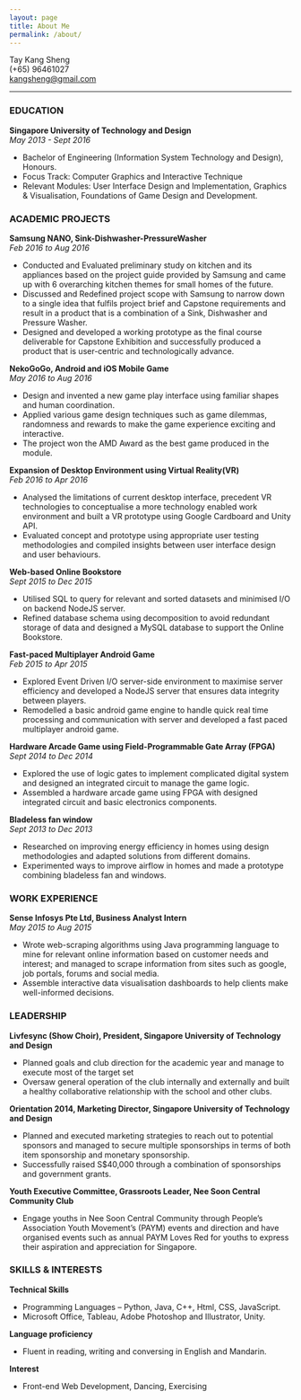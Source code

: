 ```yaml
---
layout: page
title: About Me
permalink: /about/
---
```


<!-- Some information about you!

### More Information

A place to include any other types of information that you'd like to include about yourself.

### Contact me

[email@domain.com](mailto:email@domain.com) -->


Tay Kang Sheng  
(+65) 96461027  
kangsheng@gmail.com  

________  

### EDUCATION ###

**Singapore University of Technology and Design**  
*May 2013 - Sept 2016*  

* Bachelor of Engineering (Information System Technology and Design), Honours.
* Focus Track: Computer Graphics and Interactive Technique
* Relevant Modules: User Interface Design and Implementation, Graphics & Visualisation, Foundations of Game Design and Development.  

### ACADEMIC PROJECTS ###

**Samsung NANO, Sink-Dishwasher-PressureWasher**  
*Feb 2016 to Aug 2016*  

* Conducted and Evaluated preliminary study on kitchen and its appliances based on the project guide provided by Samsung and came up with 6 overarching kitchen themes for small homes of the future.
* Discussed and Redefined project scope with Samsung to narrow down to a single idea that fulfils project brief and Capstone requirements and result in a product that is a combination of a Sink, Dishwasher and Pressure Washer.
* Designed and developed a working prototype as the final course deliverable for Capstone Exhibition and successfully produced a product that is user-centric and technologically advance.  

**NekoGoGo, Android and iOS Mobile Game**  
*May 2016 to Aug 2016*  

* Design and invented a new game play interface using familiar shapes and human coordination. 
* Applied various game design techniques such as game dilemmas, randomness and rewards to make the game experience exciting and interactive.  
* The project won the AMD Award as the best game produced in the module. 

**Expansion of Desktop Environment using Virtual Reality(VR)**  
*Feb 2016 to Apr 2016*  

* Analysed the limitations of current desktop interface, precedent VR technologies to conceptualise a more technology enabled work environment and built a VR prototype using Google Cardboard and Unity API.
* Evaluated concept and prototype using appropriate user testing methodologies and compiled insights between user interface design and user behaviours.

**Web-based Online Bookstore**  
*Sept 2015 to Dec 2015*   

* Utilised SQL to query for relevant and sorted datasets and minimised I/O on backend NodeJS server.
* Refined database schema using decomposition to avoid redundant storage of data and designed a MySQL database to support the Online Bookstore. 

**Fast-paced Multiplayer Android Game**  
*Feb 2015 to Apr 2015*   

* Explored Event Driven I/O server-side environment to maximise server efficiency and developed a NodeJS server that ensures data integrity between players. 
* Remodelled a basic android game engine to handle quick real time processing and communication with server and developed a fast paced multiplayer android game.

**Hardware Arcade Game using Field-Programmable Gate Array (FPGA)**  
*Sept 2014 to Dec 2014*   

* Explored the use of logic gates to implement complicated digital system and designed an integrated circuit to manage the game logic.
* Assembled a hardware arcade game using FPGA with designed integrated circuit and basic electronics components.

**Bladeless fan window**  
*Sept 2013 to Dec 2013*   

* Researched on improving energy efficiency in homes using design methodologies and adapted solutions from different domains.
* Experimented ways to improve airflow in homes and made a prototype combining bladeless fan and windows.

### WORK EXPERIENCE ###

**Sense Infosys Pte Ltd, Business Analyst Intern**   
*May 2015 to Aug 2015*   

* Wrote web-scraping algorithms using Java programming language to mine for relevant online information based on customer needs and interest; and managed to scrape information from sites such as google, job portals, forums and social media.
* Assemble interactive data visualisation dashboards to help clients make well-informed decisions. 

### LEADERSHIP ###

**Livfesync (Show Choir), President, Singapore University of Technology and Design**      

* Planned goals and club direction for the academic year and manage to execute most of the target set
* Oversaw general operation of the club internally and externally and built a healthy collaborative relationship with the school and other clubs.

**Orientation 2014, Marketing Director, Singapore University of Technology and Design**      

* Planned and executed marketing strategies to reach out to potential sponsors and managed to secure multiple sponsorships in terms of both item sponsorship and monetary sponsorship.
* Successfully raised S$40,000 through a combination of sponsorships and government grants.

**Youth Executive Committee, Grassroots Leader, Nee Soon Central Community Club**      

* Engage youths in Nee Soon Central Community through People’s Association Youth Movement’s (PAYM) events and direction and have organised events such as annual PAYM Loves Red for youths to express their aspiration and appreciation for Singapore.

### SKILLS & INTERESTS ###

**Technical Skills**      

* Programming Languages – Python, Java, C++, Html, CSS, JavaScript.  
* Microsoft Office, Tableau, Adobe Photoshop and Illustrator, Unity.  

**Language proficiency**

* Fluent in reading, writing and conversing in English and Mandarin.

**Interest**  

* Front-end Web Development, Dancing, Exercising











